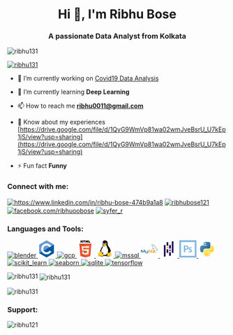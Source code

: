 <h1 align="center">Hi 👋, I'm Ribhu Bose</h1>
<h3 align="center">A passionate Data Analyst from Kolkata</h3>


<p align="left"> <img src="https://komarev.com/ghpvc/?username=ribhu131&label=Profile%20views&color=0e75b6&style=flat" alt="ribhu131" /> </p>

<p align="left"> <a href="https://github.com/ryo-ma/github-profile-trophy"><img src="https://github-profile-trophy.vercel.app/?username=ribhu131" alt="ribhu131" /></a> </p>

- 🔭 I’m currently working on [Covid19 Data Analysis](https://github.com/Ribhu131/Covid19-Data-Analysis-)

- 🌱 I’m currently learning **Deep Learning**

- 📫 How to reach me **ribhu0011@gmail.com**

- 📄 Know about my experiences [https://drive.google.com/file/d/1QyG9WmVp81wa02wmJveBsrU_U7kEp1jS/view?usp=sharing](https://drive.google.com/file/d/1QyG9WmVp81wa02wmJveBsrU_U7kEp1jS/view?usp=sharing)

- ⚡ Fun fact **Funny**

<h3 align="left">Connect with me:</h3>
<p align="left">
<a href="https://linkedin.com/in/https://www.linkedin.com/in/ribhu-bose-474b9a1a8" target="blank"><img align="center" src="https://raw.githubusercontent.com/rahuldkjain/github-profile-readme-generator/master/src/images/icons/Social/linked-in-alt.svg" alt="https://www.linkedin.com/in/ribhu-bose-474b9a1a8" height="30" width="40" /></a>
<a href="https://kaggle.com/ribhubose121" target="blank"><img align="center" src="https://raw.githubusercontent.com/rahuldkjain/github-profile-readme-generator/master/src/images/icons/Social/kaggle.svg" alt="ribhubose121" height="30" width="40" /></a>
<a href="https://fb.com/facebook.com/ribhuoobose" target="blank"><img align="center" src="https://raw.githubusercontent.com/rahuldkjain/github-profile-readme-generator/master/src/images/icons/Social/facebook.svg" alt="facebook.com/ribhuoobose" height="30" width="40" /></a>
<a href="https://instagram.com/syfer_r" target="blank"><img align="center" src="https://raw.githubusercontent.com/rahuldkjain/github-profile-readme-generator/master/src/images/icons/Social/instagram.svg" alt="syfer_r" height="30" width="40" /></a>
</p>

<h3 align="left">Languages and Tools:</h3>
<p align="left"> <a href="https://www.blender.org/" target="_blank" rel="noreferrer"> <img src="https://download.blender.org/branding/community/blender_community_badge_white.svg" alt="blender" width="40" height="40"/> </a> <a href="https://www.cprogramming.com/" target="_blank" rel="noreferrer"> <img src="https://raw.githubusercontent.com/devicons/devicon/master/icons/c/c-original.svg" alt="c" width="40" height="40"/> </a> <a href="https://cloud.google.com" target="_blank" rel="noreferrer"> <img src="https://www.vectorlogo.zone/logos/google_cloud/google_cloud-icon.svg" alt="gcp" width="40" height="40"/> </a> <a href="https://www.w3.org/html/" target="_blank" rel="noreferrer"> <img src="https://raw.githubusercontent.com/devicons/devicon/master/icons/html5/html5-original-wordmark.svg" alt="html5" width="40" height="40"/> </a> <a href="https://www.linux.org/" target="_blank" rel="noreferrer"> <img src="https://raw.githubusercontent.com/devicons/devicon/master/icons/linux/linux-original.svg" alt="linux" width="40" height="40"/> </a> <a href="https://www.microsoft.com/en-us/sql-server" target="_blank" rel="noreferrer"> <img src="https://www.svgrepo.com/show/303229/microsoft-sql-server-logo.svg" alt="mssql" width="40" height="40"/> </a> <a href="https://www.mysql.com/" target="_blank" rel="noreferrer"> <img src="https://raw.githubusercontent.com/devicons/devicon/master/icons/mysql/mysql-original-wordmark.svg" alt="mysql" width="40" height="40"/> </a> <a href="https://pandas.pydata.org/" target="_blank" rel="noreferrer"> <img src="https://raw.githubusercontent.com/devicons/devicon/2ae2a900d2f041da66e950e4d48052658d850630/icons/pandas/pandas-original.svg" alt="pandas" width="40" height="40"/> </a> <a href="https://www.photoshop.com/en" target="_blank" rel="noreferrer"> <img src="https://raw.githubusercontent.com/devicons/devicon/master/icons/photoshop/photoshop-line.svg" alt="photoshop" width="40" height="40"/> </a> <a href="https://www.python.org" target="_blank" rel="noreferrer"> <img src="https://raw.githubusercontent.com/devicons/devicon/master/icons/python/python-original.svg" alt="python" width="40" height="40"/> </a> <a href="https://scikit-learn.org/" target="_blank" rel="noreferrer"> <img src="https://upload.wikimedia.org/wikipedia/commons/0/05/Scikit_learn_logo_small.svg" alt="scikit_learn" width="40" height="40"/> </a> <a href="https://seaborn.pydata.org/" target="_blank" rel="noreferrer"> <img src="https://seaborn.pydata.org/_images/logo-mark-lightbg.svg" alt="seaborn" width="40" height="40"/> </a> <a href="https://www.sqlite.org/" target="_blank" rel="noreferrer"> <img src="https://www.vectorlogo.zone/logos/sqlite/sqlite-icon.svg" alt="sqlite" width="40" height="40"/> </a> <a href="https://www.tensorflow.org" target="_blank" rel="noreferrer"> <img src="https://www.vectorlogo.zone/logos/tensorflow/tensorflow-icon.svg" alt="tensorflow" width="40" height="40"/> </a> </p>



<p><img align="left" src="https://github-readme-stats.vercel.app/api/top-langs?username=ribhu131&show_icons=true&locale=en&layout=compact" alt="ribhu131" /></p>


<p>&nbsp;<img align="center" src="https://github-readme-stats.vercel.app/api?username=ribhu131&show_icons=true&locale=en" alt="ribhu131" /></p>



<p><img align="center" src="https://github-readme-streak-stats.herokuapp.com/?user=ribhu131&" alt="ribhu131" /></p>


<h3 align="left">Support:</h3>

<p><a href="https://www.buymeacoffee.com/ribhu121"> <img align="left" src="https://cdn.buymeacoffee.com/buttons/v2/default-yellow.png" height="50" width="210" alt="ribhu121" /></a></p><br><br>




